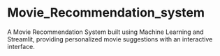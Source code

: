 # Movie_Recommendation_system
A Movie Recommendation System built using Machine Learning and Streamlit, providing personalized movie suggestions with an interactive interface.

